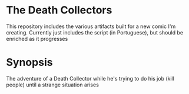 # The Death Collectors

This repository includes the various artifacts built for a new comic I'm creating. Currently just includes the script (in Portuguese), but should be enriched as it progresses


# Synopsis

The adventure of a Death Collector while he's trying to do his job (kill people) until a strange situation arises
